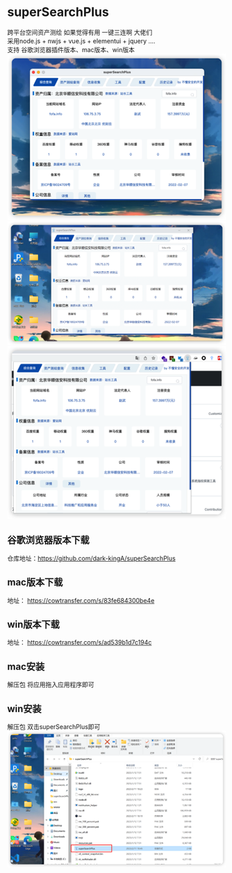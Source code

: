 # superSearchPlus
跨平台空间资产测绘 如果觉得有用 一键三连啊 大佬们 </br>
采用node.js + nwjs + vue.js  + elementui + jquery ....</br>
支持 谷歌浏览器插件版本、mac版本、win版本
<img src="./info/info1.png">
<img src="./info/info2.png">
<img src="./info/info3.png">

## 谷歌浏览器版本下载
仓库地址：https://github.com/dark-kingA/superSearchPlus

## mac版本下载
地址： https://cowtransfer.com/s/83fe684300be4e 
## win版本下载
地址： https://cowtransfer.com/s/ad539b1d7c194c


## mac安装
解压包 将应用拖入应用程序即可

## win安装
解压包
双击superSearchPlus即可
<img src="./info/info4.png">